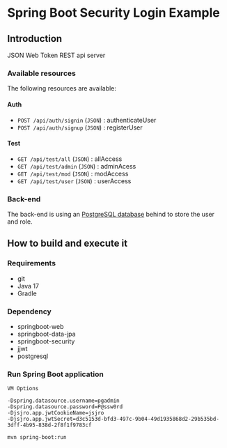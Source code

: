 # Spring Boot Security Login Example

## Introduction

JSON Web Token REST api server

### Available resources

The following resources are available:

#### Auth

+ ``POST /api/auth/signin`` (``JSON``) : authenticateUser
+ ``POST /api/auth/signup`` (``JSON``) : registerUser

#### Test

+ ``GET /api/test/all`` (``JSON``) : allAccess
+ ``GET /api/test/admin`` (``JSON``) : adminAcess
+ ``GET /api/test/mod`` (``JSON``) : modAccess
+ ``GET /api/test/user`` (``JSON``) : userAccess


### Back-end

The back-end is using an [PostgreSQL database](https://www.postgresql.org) behind to store the user and role.

## How to build and execute it

### Requirements

+ git
+ Java 17
+ Gradle

### Dependency

+ springboot-web
+ springboot-data-jpa
+ springboot-security
+ jjwt
+ postgresql

### Run Spring Boot application

```
VM Options

-Dspring.datasource.username=pgadmin
-Dspring.datasource.password=P@ssw0rd
-Djsjro.app.jwtCookieName=jsjro
-Djsjro.app.jwtSecret=d3c5153d-bfd3-497c-9b04-49d1935868d2-29b535bd-3dff-4b95-838d-2f8f1f9783cf

mvn spring-boot:run
```